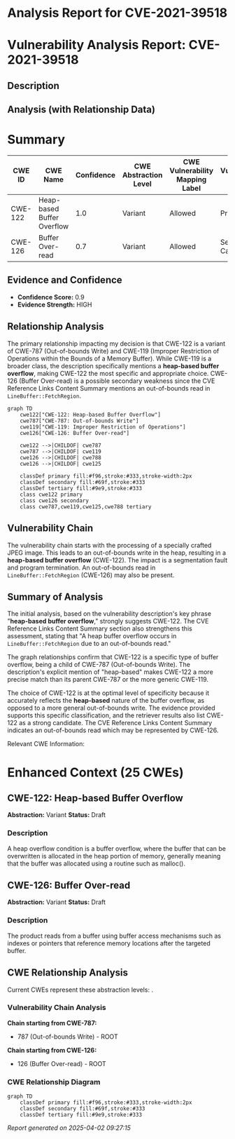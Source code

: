 # Analysis Report for CVE-2021-39518

# Vulnerability Analysis Report: CVE-2021-39518

## Description



## Analysis (with Relationship Data)

# Summary
| CWE ID | CWE Name | Confidence | CWE Abstraction Level | CWE Vulnerability Mapping Label | CWE-Vulnerability Mapping Notes |
|---|---|---|---|---|---|
| CWE-122 | Heap-based Buffer Overflow | 1.0 | Variant | Allowed | Primary CWE |
| CWE-126 | Buffer Over-read | 0.7 | Variant | Allowed | Secondary Candidate |

## Evidence and Confidence

*   **Confidence Score:** 0.9
*   **Evidence Strength:** HIGH

## Relationship Analysis
The primary relationship impacting my decision is that CWE-122 is a variant of CWE-787 (Out-of-bounds Write) and CWE-119 (Improper Restriction of Operations within the Bounds of a Memory Buffer). While CWE-119 is a broader class, the description specifically mentions a **heap-based buffer overflow**, making CWE-122 the most specific and appropriate choice. CWE-126 (Buffer Over-read) is a possible secondary weakness since the CVE Reference Links Content Summary mentions an out-of-bounds read in `LineBuffer::FetchRegion`.

```mermaid
graph TD
    cwe122["CWE-122: Heap-based Buffer Overflow"]
    cwe787["CWE-787: Out-of-bounds Write"]
    cwe119["CWE-119: Improper Restriction of Operations"]
    cwe126["CWE-126: Buffer Over-read"]

    cwe122 -->|CHILDOF| cwe787
    cwe787 -->|CHILDOF| cwe119
    cwe126 -->|CHILDOF| cwe788
    cwe126 -->|CHILDOF| cwe125
    
    classDef primary fill:#f96,stroke:#333,stroke-width:2px
    classDef secondary fill:#69f,stroke:#333
    classDef tertiary fill:#9e9,stroke:#333
    class cwe122 primary
    class cwe126 secondary
    class cwe787,cwe119,cwe125,cwe788 tertiary
```

## Vulnerability Chain
The vulnerability chain starts with the processing of a specially crafted JPEG image. This leads to an out-of-bounds write in the heap, resulting in a **heap-based buffer overflow** (CWE-122). The impact is a segmentation fault and program termination. An out-of-bounds read in `LineBuffer::FetchRegion` (CWE-126) may also be present.

## Summary of Analysis
The initial analysis, based on the vulnerability description's key phrase "**heap-based buffer overflow**," strongly suggests CWE-122. The CVE Reference Links Content Summary section also strengthens this assessment, stating that "A heap buffer overflow occurs in `LineBuffer::FetchRegion` due to an out-of-bounds read."

The graph relationships confirm that CWE-122 is a specific type of buffer overflow, being a child of CWE-787 (Out-of-bounds Write). The description's explicit mention of "heap-based" makes CWE-122 a more precise match than its parent CWE-787 or the more generic CWE-119.

The choice of CWE-122 is at the optimal level of specificity because it accurately reflects the **heap-based** nature of the buffer overflow, as opposed to a more general out-of-bounds write. The evidence provided supports this specific classification, and the retriever results also list CWE-122 as a strong candidate. The CVE Reference Links Content Summary indicates an out-of-bounds read which may be represented by CWE-126.

Relevant CWE Information:

# Enhanced Context (25 CWEs)

## CWE-122: Heap-based Buffer Overflow
**Abstraction:** Variant
**Status:** Draft

### Description
A heap overflow condition is a buffer overflow, where the buffer that can be overwritten is allocated in the heap portion of memory, generally meaning that the buffer was allocated using a routine such as malloc().

## CWE-126: Buffer Over-read
**Abstraction:** Variant
**Status:** Draft

### Description
The product reads from a buffer using buffer access mechanisms such as indexes or pointers that reference memory locations after the targeted buffer.


## CWE Relationship Analysis

Current CWEs represent these abstraction levels: .


### Vulnerability Chain Analysis

**Chain starting from CWE-787:**
- 787 (Out-of-bounds Write) - ROOT


**Chain starting from CWE-126:**
- 126 (Buffer Over-read) - ROOT



### CWE Relationship Diagram

```mermaid
graph TD
    classDef primary fill:#f96,stroke:#333,stroke-width:2px
    classDef secondary fill:#69f,stroke:#333
    classDef tertiary fill:#9e9,stroke:#333
```



*Report generated on 2025-04-02 09:27:15*
